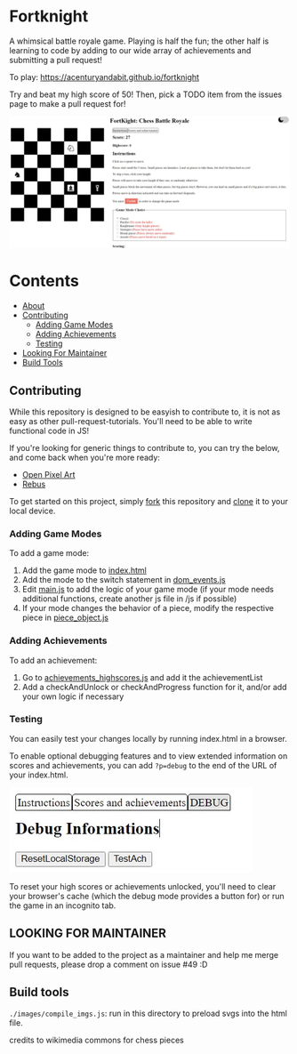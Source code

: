 # Fortknight

A whimsical battle royale game. Playing is half the fun; the other half is learning to code by adding to our wide array of achievements and submitting a pull request!

To play: https://acenturyandabit.github.io/fortknight

Try and beat my high score of 50! Then, pick a TODO item from the issues page to make a pull request for!

![Fortknight.jpg](/images/fortknight.jpg)

# Contents
- [About](#fortknight)
- [Contributing](#contributing)
    - [Adding Game Modes](#adding-game-modes)
    - [Adding Achievements](#adding-achievements)
    - [Testing](#testing)
- [Looking For Maintainer](#looking-for-maintainer)
- [Build Tools](#build-tools)

## Contributing
While this repository is designed to be easyish to contribute to, it is not as easy as other pull-request-tutorials. You'll need to be able to write functional code in JS!

If you're looking for generic things to contribute to, you can try the below, and come back when you're more ready:
- [Open Pixel Art](https://github.com/twilio-labs/open-pixel-art)
- [Rebus](https://github.com/ollelauribostrom/rebus)

To get started on this project, simply [fork](https://docs.github.com/en/get-started/quickstart/fork-a-repo) this repository and [clone](https://docs.github.com/en/repositories/creating-and-managing-repositories/cloning-a-repository) it to your local device.

### Adding Game Modes
To add a game mode:
1. Add the game mode to [index.html](index.html)
2. Add the mode to the switch statement in [dom_events.js](/js/dom_events.js)
3. Edit [main.js](/js/main.js) to add the logic of your game mode (if your mode needs additional functions, create another js file in /js if possible)
4. If your mode changes the behavior of a piece, modify the respective piece in [piece_object.js](/js/piece_object.js)

### Adding Achievements
To add an achievement:
1. Go to [achievements_highscores.js](/js/achievements_highscores.js) and add it the achievementList
2. Add a checkAndUnlock or checkAndProgress function for it, and/or add your own logic if necessary

### Testing
You can easily test your changes locally by running index.html in a browser.

To enable optional debugging features and to view extended information on scores and achievements, you can add `?p=debug` to the end of the URL of your index.html.

![Debug.jpg](/images/debug.jpg)

To reset your high scores or achievements unlocked, you'll need to clear your browser's cache (which the debug mode provides a button for) or run the game in an incognito tab.

## LOOKING FOR MAINTAINER
If you want to be added to the project as a maintainer and help me merge pull requests, please drop a comment on issue #49 :D


## Build tools
`./images/compile_imgs.js`: run in this directory to preload svgs into the html file.

credits to wikimedia commons for chess pieces
